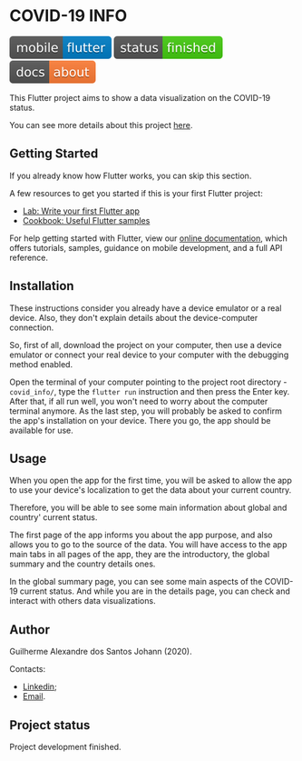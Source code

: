 # COVID-19 INFO
[![made with flutter](https://github.com/gjohann7/covid_info/blob/master/badges/mobile-flutter-blue.svg)](https://flutter.dev/)
![development status](https://github.com/gjohann7/covid_info/blob/master/badges/status-finished-brightgreen.svg?raw=true)
[![about the app](https://github.com/gjohann7/covid_info/blob/master/badges/docs-about-orange.svg?raw=true)](https://gjohann7.github.io/covid_info/)

This Flutter project aims to show a data visualization on the COVID-19 status.

You can see more details about this project [here](https://gjohann7.github.io/covid_info/).

## Getting Started

If you already know how Flutter works, you can skip this section.

A few resources to get you started if this is your first Flutter project:

- [Lab: Write your first Flutter app](https://flutter.dev/docs/get-started/codelab)
- [Cookbook: Useful Flutter samples](https://flutter.dev/docs/cookbook)

For help getting started with Flutter, view our
[online documentation](https://flutter.dev/docs), which offers tutorials,
samples, guidance on mobile development, and a full API reference.

## Installation

These instructions consider you already have a device emulator or
a real device. Also, they don't explain details about the device-computer
connection.

So, first of all, download the project on your computer, then use a device
emulator or connect your real device to your computer with the debugging
method enabled.

Open the terminal of your computer pointing to the project root directory -
`covid_info/`, type the `flutter run` instruction and then press the Enter key.
After that, if all run well, you won't need to worry about the computer
terminal anymore. As the last step, you will probably be asked to confirm the
app's installation on your device. There you go, the app should be available for
use.

## Usage

When you open the app for the first time, you will be asked to allow the app to
use your device's localization to get the data about your current country.

Therefore, you will be able to see some main information about global and country'
current status.

The first page of the app informs you about the app purpose, and also allows you
to go to the source of the data. You will have access to the app main tabs in all
pages of the app, they are the introductory, the global summary and the country
details ones.

In the global summary page, you can see some main aspects of the COVID-19 current
status. And while you are in the details page, you can check and interact with
others data visualizations.

## Author

Guilherme Alexandre dos Santos Johann (2020).

Contacts:
- <a href="https://www.linkedin.com/in/guilherme-johann/" target="_blank">Linkedin</a>;
- <a href="mailto:g.johann98@gmail.com" target="_blank">Email</a>.

## Project status

Project development finished.
